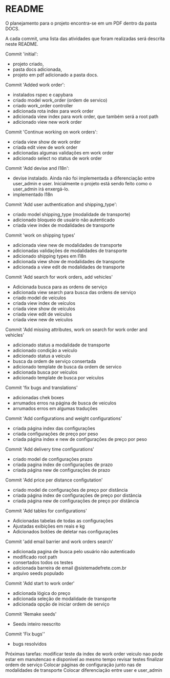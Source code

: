 # README

O planejamento para o projeto encontra-se em um PDF dentro da pasta DOCS.

A cada commit, uma lista das atividades que foram realizadas será descrita neste README.

Commit 'initial': 
- projeto criado, 
- pasta docs adicionada, 
- projeto em pdf adicionado a pasta docs.

Commit 'Added work order':
- instalados rspec e capybara
- criado model work_order (ordem de servico)
- criado work_order controller
- adicionada rota index para work order
- adicionada view index para work order, que também será a root path
- adicionado view new work order

Commit 'Continue working on work orders':
- criada view show de work order
- criada edit view de work order
- adicionadas algumas validações em work order
- adicionado select no status de work order

Commit 'Add devise and I18n':
- devise instalado. Ainda não foi implementada a diferenciação entre user_admin e user.
Inicialmente o projeto está sendo feito como o user_admin irá enxergá-lo.
- implementado I18n

Commit 'Add user authentication and shipping_type':
- criado model shipping_type (modalidade de transporte)
- adicionado bloqueio de usuário não autenticado
- criada view index de modalidades de transporte

Commit 'work on shipping types'
- adicionada view new de modalidades de transporte
- adicionadas validações de modalidades de transporte
- adicionado shipping types em I18n 
- adicionada view show de modalidades de transporte
- adicionada a view edit de modalidades de transporte

Commit 'Add search for work orders, add vehicles'
- Adicionada busca para as ordens de serviço
- adicionada view search para busca das ordens de serviço
- criado model de veículos
- criada view index de veículos
- criada view show de veículos
- criada view edit de veículos
- criada view new de veículos

Commit 'Add missing attributes, work on search for work order and vehicles'
- adicionado status a modalidade de transporte
- adicionado condição a veículo
- adicionado status a veículo
- busca da ordem de serviço consertada
- adicionado template de busca da ordem de servico
- adicionada busca por veículos
- adicionado template de busca por veículos

Commit 'fix bugs and translations'
- adicionadas chek boxes
- arrumados erros na página de busca de veiculos
- arrumados erros em algumas traduções

Commit 'Add configurations and weight configurations'
- criada página index das configurações
- criada configurações de preço por peso
- criada página index e new de configurações de preço por peso

Commit 'Add delivery time configurations'
- criado model de configurações prazo
- criada pagina index de configurações de prazo
- criada página new de configurações de prazo

Commit 'Add price per distance configutation'
- criado model de configurações de preço por distância
- criada página index de configurações de preço por distância
- criada página new de configurações de preço por distância

Commit 'Add tables for configurations'
- Adicionadas tabelas de todas as configurações
- Ajustadas exibições em reais e kg
- Adicionados botões de deletar nas configurações

Commit 'add email barrier and work orders search'
- adicionada pagina de busca pelo usuário não autenticado
- modificado root path
- consertados todos os testes
- adicionada barreira de email @sistemadefrete.com.br
- arquivo seeds populado

Commit 'Add start to work order'
- adicionada lógica do preço
- adicionada seleção de modalidade de transporte
- adicionada opção de iniciar ordem de serviço

Commit 'Remake seeds'
- Seeds inteiro reescrito

Commit 'Fix bugs''
- bugs resolvidos

Próximas tarefas:
modificar teste da index de work order
veiculo nao pode estar em manutencao e disponivel ao mesmo tempo
revisar testes
finalizar ordem de serviço
Colocar páginas de configuração junto nas de modalidades de transporte
Colocar diferenciação entre user e user_admin
